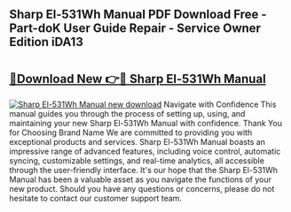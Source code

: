 ## Sharp El-531Wh Manual PDF Download Free - Part-doK User Guide Repair - Service Owner Edition iDA13

# <h2><a href="http://cf25941.oget.top/?id=Sharp+El-531Wh+Manual">🔗Download New 👉🔴 Sharp El-531Wh Manual</a></h2>

[![Sharp El-531Wh Manual new download](https://i.imgur.com/5g1atiW.png)](http://cf25941.oget.top/?id=Sharp+El-531Wh+Manual)
Navigate with Confidence This manual guides you through the process of setting up, using, and maintaining your new Sharp El-531Wh Manual with confidence. Thank You for Choosing Brand Name We are committed to providing you with exceptional products and services. Sharp El-531Wh Manual boasts an impressive range of advanced features, including voice control, automatic syncing, customizable settings, and real-time analytics, all accessible through the user-friendly interface. It's our hope that the Sharp El-531Wh Manual has been a valuable asset as you navigate the functions of your new product. Should you have any questions or concerns, please do not hesitate to contact our customer support team.
